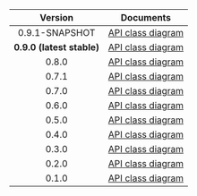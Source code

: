 | Version | Documents |
|:---:|---|
| 0.9.1-SNAPSHOT | [API class diagram](0.9.1-SNAPSHOT/api_class_diagram.svg) |
| **0.9.0 (latest stable)** | [API class diagram](0.9.0/api_class_diagram.svg) |
| 0.8.0 | [API class diagram](0.8.0/api_class_diagram.svg) |
| 0.7.1 | [API class diagram](0.7.1/api_class_diagram.svg) |
| 0.7.0 | [API class diagram](0.7.0/api_class_diagram.svg) |
| 0.6.0 | [API class diagram](0.6.0/api_class_diagram.svg) |
| 0.5.0 | [API class diagram](0.5.0/api_class_diagram.svg) |
| 0.4.0 | [API class diagram](0.4.0/api_class_diagram.svg) |
| 0.3.0 | [API class diagram](0.3.0/api_class_diagram.svg) |
| 0.2.0 | [API class diagram](0.2.0/api_class_diagram.svg) |
| 0.1.0 | [API class diagram](0.1.0/api_class_diagram.svg) |
